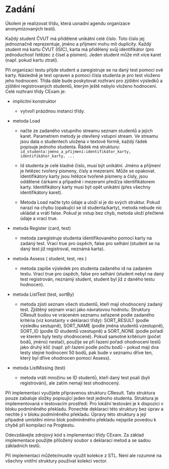 # Zadání #

Úkolem je realizovat třídu, která usnadní agendu organizace anonymizovaných testů.

Každý student ČVUT má přidělené unikátní celé číslo. Toto číslo jej jednoznačně reprezentuje, jméno a příjmení mohu mít duplicity. Každý student má kartu ČVUT (ISIC), karta má přidělený svůj identifikátor (pro jednoduchost řetězec z čísel a písmen). Jeden student může mít více karet (např. pokud kartu ztratí).

Při organizaci testu přijde student a zaregistruje se na daný test pomocí své karty. Následně je test opraven a pomocí čísla studenta je pro test vloženo jeho hodnocení. Třída dále bude poskytovat rozhraní pro zjištění výsledků a zjištění registrovaných studentů, kterým ještě nebylo vloženo hodnocení. Celé rozhraní třídy CExam je:

- implicitní konstruktor
  - vytvoří prázdnou instanci třídy.
- metoda Load
  - načte ze zadaného vstupního streamu seznam studentů a jejich karet. Parametrem metody je otevřený vstupní stream. Ve streamu jsou data o studentech uložena v textové formě, každý řádek popisuje jednoho studenta. Řádek má strukturu:
  `id_studenta:jméno_a_příjmení:identifikátor_karty, identifikátor_karty, ...`
  
  - Id studenta je celé kladné číslo, musí být unikátní. Jméno a příjmení je řetězec tvořený písmeny, čísly a mezerami. Může se opakovat. Identifikátory karty jsou řetězce tvořené písmeny a čísly, jsou oddělené čárkami a případně i mezerami před/za identifikátorem karty. Identifikátory karty musí být opět unikátní (přes všechny identifikátory karet).

  - Metoda Load načte tyto údaje a uloží si je do svých struktur. Pokud narazí na chybu (opakující se id studenta/karty), metoda nebude nic ukládat a vrátí false. Pokud je vstup bez chyb, metoda uloží přečtené údaje a vrací true.

- metoda Register (card, test)
  - metoda zaregistruje studenta identifikovaného pomocí karty na zadaný test. Vrací true pro úspěch, false pro selhání (student se na daný test již registroval, neznámá karta).
- metoda Assess ( student, test, res )
  - metoda zapíše výsledek pro studenta zadaného id na zadaném testu. Vrací true pro úspěch, false pro selhání (student nebyl na daný test registrován, neznámý student, student byl již z daného testu hodnocen).
- metoda ListTest (test, sortBy)
  - metoda zjistí seznam všech studentů, kteří mají ohodnocený zadaný test. Zjištěný seznam vrací jako návratovou hodnotu. Struktury CResult budou ve vráceném seznamu seřazené podle zadaného kritéria (viz konstanty v deklaraci třídy): SORT_RESULT (podle výsledku sestupně), SORT_NAME (podle jména studentů vzestupně), SORT_ID (podle ID studentů vzestupně) a SORT_NONE (podle pořadí ve kterém byly testy ohodnocené). Pokud samotné kritérium (počet bodů, jméno) nestačí, použije se při řazení pořadí ohodnocení testů jako druhý klíč (např. při řazení podle počtu bodů - pokud mají dva testy stejné hodnocení 50 bodů, pak bude v seznamu dříve ten, který byl dříve ohodnocen pomocí Assess).
- metoda ListMissing (test)
  - metoda vrátí množinu se ID studentů, kteří daný test psali (byli registrováni), ale zatím nemají test ohodnocený.

Při implementaci využijete připravenou strukturu CResult. Tato struktura pouze zabaluje složky popisující jeden test jednoho studenta. Struktura je implementovaná v testovacím prostředí. Pro lokální testování je k dispozici v bloku podmíněného překladu. Ponechte deklaraci této struktury bez úprav a nechte ji v bloku podmíněného překladu. Úpravy této struktury a její případné umístění mimo blok podmíněného překladu nejspíše povedou k chybě při kompilaci na Progtestu.

Odevzdávejte zdrojový kód s implementací třídy CExam. Za základ implementace použijte přiložený soubor s deklarací metod a se sadou základních testů.

Při implementaci můžete/musíte využít kolekce z STL. Není ale rozumné na všechny vnitřní struktury používat kolekci vector.